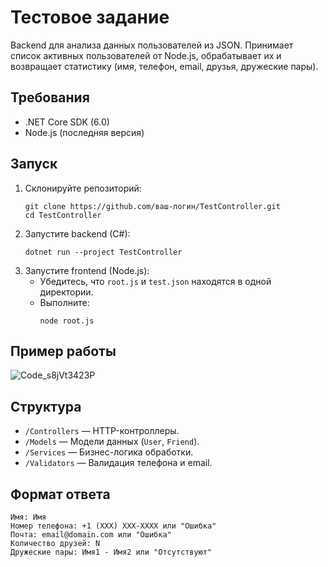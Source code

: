 
# Тестовое задание
Backend для анализа данных пользователей из JSON. Принимает список активных пользователей от Node.js, обрабатывает их и возвращает статистику (имя, телефон, email, друзья, дружеские пары).

## Требования
- .NET Core SDK (6.0)
- Node.js (последняя версия)

## Запуск
1. Склонируйте репозиторий:
   ```
   git clone https://github.com/ваш-логин/TestController.git
   cd TestController
   ```
2. Запустите backend (C#):
   ```
   dotnet run --project TestController
   ```
3. Запустите frontend (Node.js):
   - Убедитесь, что `root.js` и `test.json` находятся в одной директории.
   - Выполните:
     ```
     node root.js
     ```
## Пример работы
![Code_s8jVt3423P](https://github.com/user-attachments/assets/118befa1-5783-4306-99dd-a6a41525ec95)

## Структура
- `/Controllers` — HTTP-контроллеры.
- `/Models` — Модели данных (`User`, `Friend`).
- `/Services` — Бизнес-логика обработки.
- `/Validators` — Валидация телефона и email.

## Формат ответа
```
Имя: Имя
Номер телефона: +1 (XXX) XXX-XXXX или "Ошибка"
Почта: email@domain.com или "Ошибка"
Количество друзей: N
Дружеские пары: Имя1 - Имя2 или "Отсутствуют"
```
